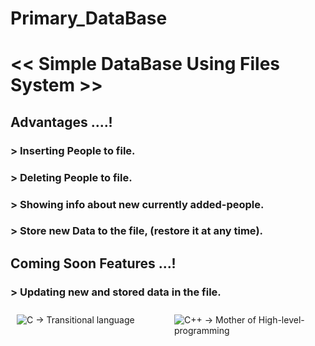 #            Primary_DataBase
# << Simple DataBase Using Files System >>

## Advantages ....!
### > Inserting People to file.
### > Deleting People to file.
### > Showing info about new currently added-people.
### > Store new Data to the file, (restore it at any time).



## Coming Soon Features ...!
### > Updating new and stored data in the file.



<div style="display: flex;">
  <div style="flex: 50%; padding: 10px;"><img src="[image1.jpg](https://cdn.hackr.io/uploads/topics_svg/c.svg)" alt="C -> Transitional language"></div>
  <div style="flex: 50%; padding: 10px;"><img src="https://brandslogos.com/wp-content/uploads/thumbs/c-logo-black-and-white.png" alt="C++ -> Mother of High-level-programming"></div>
</div>


